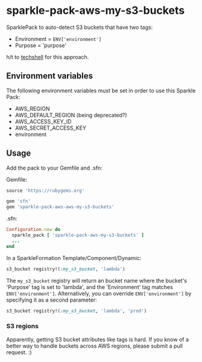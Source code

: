 # sparkle-pack-aws-my-s3-buckets
SparklePack to auto-detect S3 buckets that have two tags:

- Environment = `ENV['environment']`
- Purpose = 'purpose'

h/t to [techshell](https://github.com/techshell) for this approach.

## Environment variables

The following environment variables must be set in order to use this Sparkle
Pack:

- AWS_REGION
- AWS_DEFAULT_REGION (being deprecated?)
- AWS_ACCESS_KEY_ID
- AWS_SECRET_ACCESS_KEY
- environment

## Usage
Add the pack to your Gemfile and .sfn:

Gemfile:
```ruby
source 'https://rubygems.org'

gem 'sfn'
gem 'sparkle-pack-aws-aws-my-s3-buckets'
```

.sfn:
```ruby
Configuration.new do
  sparkle_pack [ 'sparkle-pack-aws-my-s3-buckets' ]
  ...
end
```

In a SparkleFormation Template/Component/Dynamic:
```ruby
s3_bucket registry!(:my_s3_bucket, 'lambda')
```
The `my_s3_bucket` registry will return an bucket name where the bucket's
'Purpose' tag is set to 'lambda', and the 'Environment' tag matches
`ENV['environment']`.  Alternatively, you can override `ENV['environment']`
by specifying it as a second parameter:
```ruby
s3_bucket registry!(:my_s3_bucket, 'lambda', 'prod')
```

### S3 regions

Apparently, getting S3 bucket attributes like tags is hard.  If you know of
a better way to handle buckets across AWS regions, please submit a pull
request. :)
